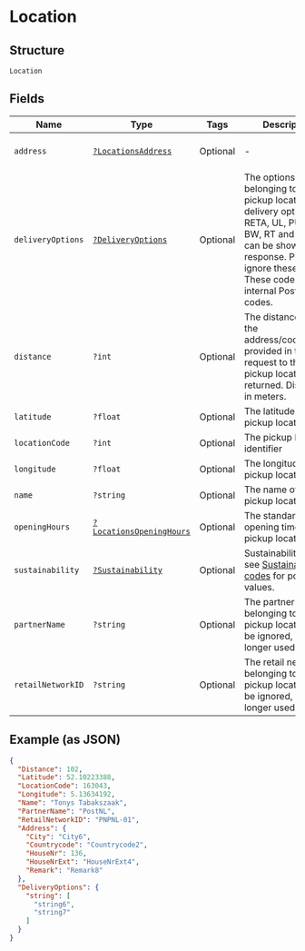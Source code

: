 
# Location

## Structure

`Location`

## Fields

| Name | Type | Tags | Description | Getter | Setter |
|  --- | --- | --- | --- | --- | --- |
| `address` | [`?LocationsAddress`](../../doc/models/locations-address.md) | Optional | - | getAddress(): ?LocationsAddress | setAddress(?LocationsAddress address): void |
| `deliveryOptions` | [`?DeliveryOptions`](../../doc/models/delivery-options.md) | Optional | The options belonging to the pickup location. The delivery options RETA, UL, PU, DO, BW, RT and BWUL can be shown in the response. Please ignore these codes. These codes are internal PostNL codes. | getDeliveryOptions(): ?DeliveryOptions | setDeliveryOptions(?DeliveryOptions deliveryOptions): void |
| `distance` | `?int` | Optional | The distance from the address/coordinates provided in the request to the pickup location returned. Distance in meters. | getDistance(): ?int | setDistance(?int distance): void |
| `latitude` | `?float` | Optional | The latitude of the pickup location | getLatitude(): ?float | setLatitude(?float latitude): void |
| `locationCode` | `?int` | Optional | The pickup location identifier | getLocationCode(): ?int | setLocationCode(?int locationCode): void |
| `longitude` | `?float` | Optional | The longitude of the pickup location | getLongitude(): ?float | setLongitude(?float longitude): void |
| `name` | `?string` | Optional | The name of the pickup location | getName(): ?string | setName(?string name): void |
| `openingHours` | [`?LocationsOpeningHours`](../../doc/models/locations-opening-hours.md) | Optional | The standard opening times of the pickup location | getOpeningHours(): ?LocationsOpeningHours | setOpeningHours(?LocationsOpeningHours openingHours): void |
| `sustainability` | [`?Sustainability`](../../doc/models/sustainability.md) | Optional | Sustainability score; see [Sustainability codes](https://developer.postnl.nl/docs/#/http/reference-data/reference-codes/sustainability-codes) for possible values. | getSustainability(): ?Sustainability | setSustainability(?Sustainability sustainability): void |
| `partnerName` | `?string` | Optional | The partner name belonging to the pickup location. Can be ignored, no longer used. | getPartnerName(): ?string | setPartnerName(?string partnerName): void |
| `retailNetworkID` | `?string` | Optional | The retail network belonging to the pickup location. Can be ignored, no longer used | getRetailNetworkID(): ?string | setRetailNetworkID(?string retailNetworkID): void |

## Example (as JSON)

```json
{
  "Distance": 102,
  "Latitude": 52.10223388,
  "LocationCode": 163043,
  "Longitude": 5.13634192,
  "Name": "Tonys Tabakszaak",
  "PartnerName": "PostNL",
  "RetailNetworkID": "PNPNL-01",
  "Address": {
    "City": "City6",
    "Countrycode": "Countrycode2",
    "HouseNr": 136,
    "HouseNrExt": "HouseNrExt4",
    "Remark": "Remark8"
  },
  "DeliveryOptions": {
    "string": [
      "string6",
      "string7"
    ]
  }
}
```

